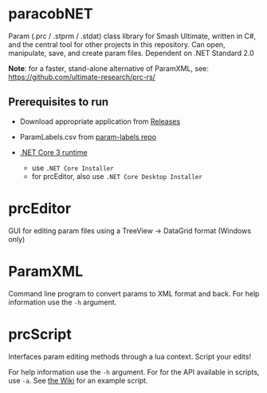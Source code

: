 # paracobNET

Param (.prc / .stprm / .stdat) class library for Smash Ultimate, written in C#, and the central tool for other projects in this repository. Can open, manipulate, save, and create param files. Dependent on .NET Standard 2.0

**Note**: for a faster, stand-alone alternative of ParamXML, see: https://github.com/ultimate-research/prc-rs/ 

## Prerequisites to run

- Download appropriate application from [Releases](https://github.com/BenHall-7/paracobNET/releases)

- ParamLabels.csv from [param-labels repo](https://github.com/ultimate-research/param-labels)

- [.NET Core 3 runtime](https://dotnet.microsoft.com/download/dotnet-core/3.0)
  - use `.NET Core Installer`
  - for prcEditor, also use `.NET Core Desktop Installer`

# prcEditor

GUI for editing param files using a TreeView -> DataGrid format (Windows only)

# ParamXML

Command line program to convert params to XML format and back. For help information use the `-h` argument.

# prcScript

Interfaces param editing methods through a lua context. Script your edits!

For help information use the `-h` argument. For for the API available in scripts, use  `-a`. See [the Wiki](https://github.com/BenHall-7/paracobNET/wiki/prcScript) for an example script.
